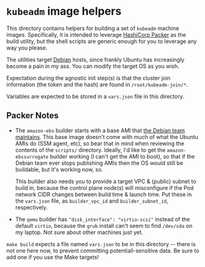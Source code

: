 `kubeadm` image helpers
=======================

This directory contains helpers for building a set of `kubeadm` machine images.
Specifically, it is intended to leverage [HashiCorp Packer](https://packer.io)
as the build utility, but the shell scripts are generic enough for you to
leverage any way you please.

The utilities target [Debian](https://debian.org) hosts, since frankly Ubuntu
has increasingly become a pain in my ass. You can modify the target OS as you
wish.

Expectation during the agnostic init step(s) is that the cluster join
information (the token and the hash) are found in `/root/kubeadm-join/*`.

Variables are expected to be stored in a `vars.json` file in this directory.

Packer Notes
------------

* The `amazon-ebs` builder starts with a base AMI that [the Debian team
  maintains](https://wiki.debian.org/Cloud/AmazonEC2Image). This base image
  doesn't come with much of what the Ubuntu AMIs do (SSM agent, etc), so bear
  that in mind when reviewing the contents of the `scripts/` directory. Ideally,
  I'd like to get the `amazon-ebssurrogate` builder working (I can't get the AMI
  to boot), so that if the Debian team ever stops publishing AMIs then the OS
  would still be buildable, but it's working now, so.

  This builder also needs you to provide a target VPC & (public) subnet to build
  in, because the control plane node(s) will misconfigure if the Pod network
  CIDR changes between build time & launch time. Put these in the `vars.json`
  file, as `builder_vpc_id` and `builder_subnet_id`, respectively.

* The `qemu` builder has `"disk_interface": "virtio-scsi"` instead of the
  default `virtio`, because the `grub` install can't seem to find `/dev/sda` on
  my laptop. Not sure about other machines just yet.

`make build` expects a file named `vars.json` to be in this directory -- there
is not one here now, to prevent committing potentiall-sensitive data. Be sure to
add one if you use the Make targets!
